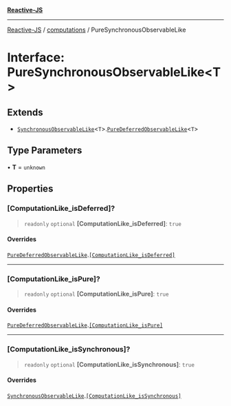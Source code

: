 [**Reactive-JS**](../../README.md)

***

[Reactive-JS](../../README.md) / [computations](../README.md) / PureSynchronousObservableLike

# Interface: PureSynchronousObservableLike\<T\>

## Extends

- [`SynchronousObservableLike`](SynchronousObservableLike.md)\<`T`\>.[`PureDeferredObservableLike`](PureDeferredObservableLike.md)\<`T`\>

## Type Parameters

• **T** = `unknown`

## Properties

### \[ComputationLike\_isDeferred\]?

> `readonly` `optional` **\[ComputationLike\_isDeferred\]**: `true`

#### Overrides

[`PureDeferredObservableLike`](PureDeferredObservableLike.md).[`[ComputationLike_isDeferred]`](PureDeferredObservableLike.md#computationlike_isdeferred)

***

### \[ComputationLike\_isPure\]?

> `readonly` `optional` **\[ComputationLike\_isPure\]**: `true`

#### Overrides

[`PureDeferredObservableLike`](PureDeferredObservableLike.md).[`[ComputationLike_isPure]`](PureDeferredObservableLike.md#computationlike_ispure)

***

### \[ComputationLike\_isSynchronous\]?

> `readonly` `optional` **\[ComputationLike\_isSynchronous\]**: `true`

#### Overrides

[`SynchronousObservableLike`](SynchronousObservableLike.md).[`[ComputationLike_isSynchronous]`](SynchronousObservableLike.md#computationlike_issynchronous)
